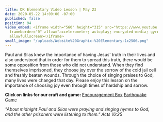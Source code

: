 ```yaml
---
title: DK Elementary Video Lesson | May 23
date: 2020-05-22 14:00:00 -07:00
published: false
position: 94
video_embed: <iframe width="560" height="315" src="https://www.youtube.com/embed/rtLVB4HaoOc"
  frameborder="0" allow="accelerometer; autoplay; encrypted-media; gyroscope; picture-in-picture"
  allowfullscreen></iframe>
small_image: "/uploads/Website%20Graphic-%20Elementary-1c2506.png"
---
```


Paul and Silas knew the importance of having Jesus' truth in their lives and also understood that in order for them to spread this truth, there would be some opposition from those who did not understand. When they find themselves imprisoned, they choose joy over the sorrow of the cold jail cell and freshly beaten wounds. Through the choice of singing praises to God, many lives were changed that day. Please enjoy this lesson on the importance of choosing joy even through times of hardship and sorrow. 

**Click on links for our craft and game:**
[Encouragement Box](https://drive.google.com/file/d/1XpbitGCYT0xHDE6rwSI-XqAGBFrfbUiT/view?usp=sharing)
[Earthquake Game](https://drive.google.com/file/d/1CDQ3XK_VLhhOwcsNpUrC07qQnOZnoOQv/view?usp=sharing)

*"About midnight Paul and Silas were praying and singing hymns to God, and the other prisoners were listening to them." Acts 16:25*